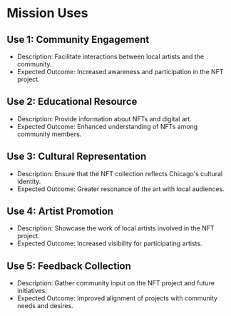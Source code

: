 # Mission Uses

## Use 1: Community Engagement
- Description: Facilitate interactions between local artists and the community.
- Expected Outcome: Increased awareness and participation in the NFT project.

## Use 2: Educational Resource
- Description: Provide information about NFTs and digital art.
- Expected Outcome: Enhanced understanding of NFTs among community members.

## Use 3: Cultural Representation
- Description: Ensure that the NFT collection reflects Chicago's cultural identity.
- Expected Outcome: Greater resonance of the art with local audiences.

## Use 4: Artist Promotion
- Description: Showcase the work of local artists involved in the NFT project.
- Expected Outcome: Increased visibility for participating artists.

## Use 5: Feedback Collection
- Description: Gather community input on the NFT project and future initiatives.
- Expected Outcome: Improved alignment of projects with community needs and desires.